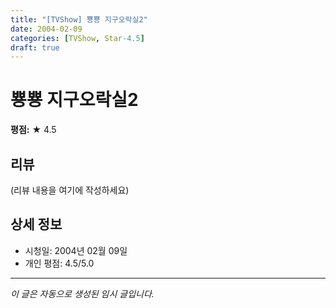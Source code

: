 ```yaml
---
title: "[TVShow] 뿅뿅 지구오락실2"
date: 2004-02-09
categories: [TVShow, Star-4.5]
draft: true
---
```


# 뿅뿅 지구오락실2

**평점:** ★ 4.5

## 리뷰

(리뷰 내용을 여기에 작성하세요)

## 상세 정보

- 시청일: 2004년 02월 09일
- 개인 평점: 4.5/5.0

---

*이 글은 자동으로 생성된 임시 글입니다.*
